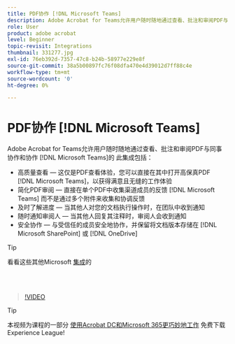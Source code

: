 ```yaml
---
title: PDF协作 [!DNL Microsoft Teams]
description: Adobe Acrobat for Teams允许用户随时随地通过查看、批注和审阅PDF与同事协作和协作 [!DNL Microsoft Teams]
role: User
product: adobe acrobat
level: Beginner
topic-revisit: Integrations
thumbnail: 331277.jpg
exl-id: 76eb392d-7357-47c8-b24b-58977e229e8f
source-git-commit: 38a5b00897fc76f08dfa470e4d39012d7ff88c4e
workflow-type: tm+mt
source-wordcount: '0'
ht-degree: 0%

---
```


# PDF协作 [!DNL Microsoft Teams]

Adobe Acrobat for Teams允许用户随时随地通过查看、批注和审阅PDF与同事协作和协作 [!DNL Microsoft Teams]的 此集成包括：

* 高质量查看 — 这仅是PDF查看体验，您可以直接在其中打开高保真PDF [!DNL Microsoft Teams]，以获得满意且无缝的工作体验
* 简化PDF审阅 — 直接在单个PDF中收集渠道成员的反馈 [!DNL Microsoft Teams] 而不是通过多个附件来收集和协调反馈
* 及时了解进度 — 当其他人对您的文档执行操作时，在团队中收到通知
* 随时通知审阅人 — 当其他人回复其注释时，审阅人会收到通知
* 安全协作 — 与受信任的成员安全地协作，并保留将文档版本存储在 [!DNL Microsoft SharePoint] 或 [!DNL OneDrive]

>[!TIP]
>
>看看这些其他Microsoft [集成](../integrate/integrate-overview.md#microsoft)的

<br> 

>[!VIDEO](https://video.tv.adobe.com/v/331277?hidetitle=true)

>[!TIP]
>
>本视频为课程的一部分 [使用Acrobat DC和Microsoft 365更巧妙地工作](https://experienceleague.adobe.com/?recommended=Acrobat-U-1-2021.microsoft365) 免费下载Experience League!

